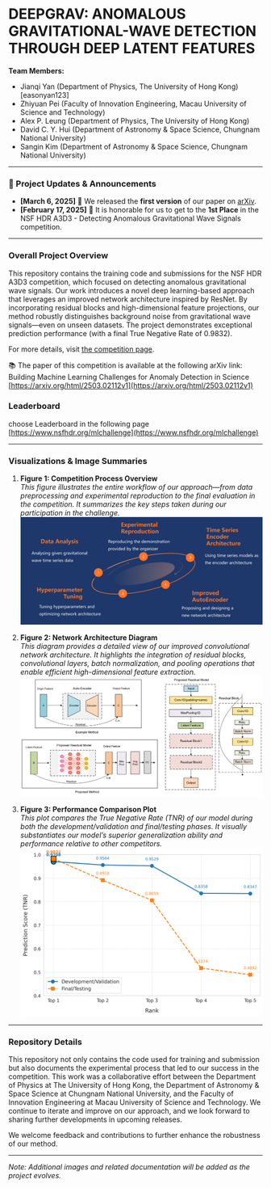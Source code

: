 # DEEPGRAV: ANOMALOUS GRAVITATIONAL-WAVE DETECTION THROUGH DEEP LATENT FEATURES

**Team Members:**  
- Jianqi Yan (Department of Physics, The University of Hong Kong) [easonyan123]
- Zhiyuan Pei (Faculty of Innovation Engineering, Macau University of Science and Technology)  
- Alex P. Leung (Department of Physics, The University of Hong Kong)  
- David C. Y. Hui (Department of Astronomy & Space Science, Chungnam National University)  
- Sangin Kim (Department of Astronomy & Space Science, Chungnam National University)

---

### 🚀 Project Updates & Announcements  
- **[March 6, 2025]** 🎉 We released the **first version** of our paper on [arXiv](http://arxiv.org/abs/2503.03799).
- **[February 17, 2025]** 🎉 It is honorable for us to get to the **1st Place** in the NSF HDR A3D3 - Detecting Anomalous Gravitational Wave Signals competition.  

---

### Overall Project Overview
This repository contains the training code and submissions for the NSF HDR A3D3 competition, which focused on detecting anomalous gravitational wave signals. 
Our work introduces a novel deep learning-based approach that leverages an improved network architecture inspired by ResNet. 
By incorporating residual blocks and high-dimensional feature projections, our method robustly distinguishes background noise from gravitational wave signals—even on unseen datasets. 
The project demonstrates exceptional prediction performance (with a final True Negative Rate of 0.9832).

For more details, visit [the competition page](https://www.codabench.org/competitions/2626/#).

📚 The paper of this competition is available at the following arXiv link:  
Building Machine Learning Challenges for Anomaly Detection in Science
[https://arxiv.org/html/2503.02112v1](https://arxiv.org/html/2503.02112v1)

### Leaderboard
choose Leaderboard in the following page
[https://www.nsfhdr.org/mlchallenge](https://www.nsfhdr.org/mlchallenge)

---

### Visualizations & Image Summaries

1. **Figure 1: Competition Process Overview**  
   _This figure illustrates the entire workflow of our approach—from data preprocessing and experimental reproduction to the final evaluation in the competition. It summarizes the key steps taken during our participation in the challenge._  
   ![Competition Process Overview](images/workflow.png)

2. **Figure 2: Network Architecture Diagram**  
   _This diagram provides a detailed view of our improved convolutional network architecture. It highlights the integration of residual blocks, convolutional layers, batch normalization, and pooling operations that enable efficient high-dimensional feature extraction._  
   ![Network Architecture Diagram](images/na-new.png)

3. **Figure 3: Performance Comparison Plot**  
   _This plot compares the True Negative Rate (TNR) of our model during both the development/validation and final/testing phases. It visually substantiates our model’s superior generalization ability and performance relative to other competitors._  
   ![Performance Comparison Plot](images/tnr_scores_comparison.png)

---

### Repository Details
This repository not only contains the code used for training and submission but also documents the experimental process that led to our success in the competition. 
This work was a collaborative effort between the Department of Physics at The University of Hong Kong, the Department of Astronomy & Space Science at Chungnam National University, and the Faculty of Innovation Engineering at Macau University of Science and Technology.
We continue to iterate and improve on our approach, and we look forward to sharing further developments in upcoming releases.

We welcome feedback and contributions to further enhance the robustness of our method.

---

*Note: Additional images and related documentation will be added as the project evolves.*
